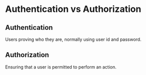 # Authentication vs Authorization

## Authentication

Users proving who they are, normally using user id and password.

## Authorization

Ensuring that a user is permitted to perform an action.
